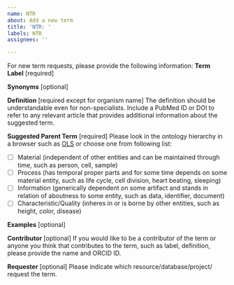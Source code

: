 ```yaml
---
name: NTR
about: Add a new term
title: 'NTR: '
labels: NTR
assignees: ''

---
```


For new term requests, please provide the following information:
**Term Label** [required]

**Synonyms** [optional]

**Definition** [required except for organism name]
The definition should be understandable even for non-specialists. Include a PubMed ID or DOI to refer to any relevant article that provides additional information about the suggested term.

**Suggested Parent Term** [required]
Please look in the ontology hierarchy in a browser such as [OLS](http://www.ebi.ac.uk/ols/ontologies/eupath) or choose one from following list: 
- [ ] Material (independent of other entities and can be maintained through time, such as person, cell, sample)
- [ ] Process (has temporal proper parts and for some time depends on some material entity, such as life cycle, cell division, heart beating, sleeping)
- [ ] Information (generically dependent on some artifact and stands in relation of aboutness to some entity, such as data, identifier, document)
- [ ] Characteristic/Quality (inheres in or is borne by other entities, such as height, color, disease)

**Examples** [optional]

**Contributor** [optional]
If you would like to be a contributor of the term or anyone you think that contributes to the term, such as label, definition, please provide the name and ORCID ID.

**Requester** [optional]
Please indicate which resource/database/project/ request the term.
